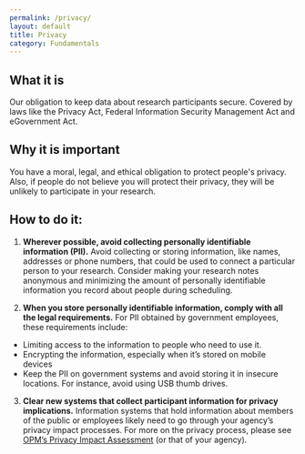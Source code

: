 ```yaml
---
permalink: /privacy/
layout: default
title: Privacy
category: Fundamentals
---
```


## What it is

Our obligation to keep data about research participants secure. Covered by laws like the Privacy Act, Federal Information Security Management Act and eGovernment Act.

## Why it is important

You have a moral, legal, and ethical obligation to protect people's privacy. Also, if people do not believe you will protect their privacy, they will be unlikely to participate in your research.

## How to do it:
1. **Wherever possible, avoid collecting personally identifiable information (PII).** Avoid collecting or storing information, like names, addresses or phone numbers, that could be used to connect a particular person to your research. Consider making your research notes anonymous and minimizing the amount of personally identifiable information you record about people during scheduling.

2. **When you store personally identifiable information, comply with all the legal requirements.** For PII obtained by government employees, these requirements include:
 - Limiting access to the information to people who need to use it.
 - Encrypting the information, especially when it’s stored on mobile devices
 - Keep the PII on government systems and avoid storing it in insecure locations. For instance, avoid using USB thumb drives.

3. **Clear new systems that collect participant information for privacy implications.** Information systems that hold information about members of the public or employees likely need to go through your agency’s privacy impact processes. For more on the privacy process, please see [OPM’s Privacy Impact Assessment](https://www.opm.gov/information-management/privacy-policy/privacy-references/piaguide.pdf) (or that of your agency).
